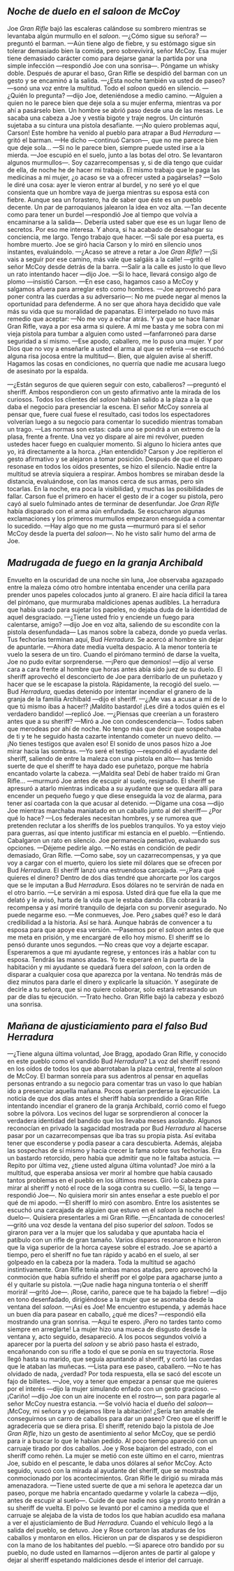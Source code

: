 ## *Noche de duelo en el saloon de McCoy*

Joe *Gran Rifle* bajó las escaleras calándose su sombrero mientras se levantaba algún murmullo en el *saloon*.
&mdash;¿Cómo sigue su señora? &mdash;preguntó el barman.
&mdash;Aún tiene algo de fiebre, y su estómago sigue sin tolerar demasiado bien la comida, pero sobrevivirá, señor McCoy. Esa mujer tiene demasiado carácter como para dejarse ganar la partida por una simple infección &mdash;respondió Joe con una sonrisa&mdash;. Póngame un whisky doble.
Después de apurar el baso, Gran Rifle se despidió del barman con un gesto y se encaminó a la salida.
&mdash;¿Esta noche también va usted de paseo? &mdash;sonó una voz entre la multitud. Todo el *saloon* quedó en silencio.
&mdash;¿Quién lo pregunta? &mdash;dijo Joe, deteniéndose a medio camino.
&mdash;Alguien a quien no le parece bien que deje sola a su mujer enferma, mientras va por ahí a pasárselo bien.
Un hombre se abrió paso desde una de las mesas. Le sacaba una cabeza a Joe y vestía bigote y traje negros. Un cinturón sujetaba a su cintura una pistola desafiante.
&mdash;¡No quiero problemas aquí, Carson! Este hombre ha venido al pueblo para atrapar a Bud *Herradura* &mdash;gritó el barman.
&mdash;He dicho &mdash;continuó Carson&mdash;, que no me parece bien que deje sola…
&mdash;Si no le parece bien, siempre puede usted irse a la mierda. &mdash;Joe escupió en el suelo, junto a las botas del otro. Se levantaron algunos murmullos&mdash;. Soy cazarrecompensas y, si de día tengo que cuidar de ella, de noche he de hacer mi trabajo. El mismo trabajo que le paga las medicinas a mi mujer, ¿o acaso se va a ofrecer usted a pagárselas?
&mdash;Solo le diré una cosa: ayer le vieron entrar al burdel, y no seré yo el que consienta que un hombre vaya de juerga mientras su esposa está con fiebre. Aunque sea un forastero, ha de saber que éste es un pueblo decente.
Un par de parroquianos jalearon la idea en voz alta.
&mdash;Tan decente como para tener un burdel &mdash;respondió Joe al tiempo que volvía a encaminarse a la salida&mdash;. Debería usted saber que ese es un lugar lleno de secretos. Por eso me interesa. Y ahora, si ha acabado de desahogar su conciencia, me largo. Tengo trabajo que hacer.
&mdash;Si sale por esa puerta, es hombre muerto.
Joe se giró hacia Carson y lo miró en silencio unos instantes, evaluándolo.
&mdash;¿Acaso se atreve a retar a Joe *Gran Rifle*?
&mdash;¡Si vais a seguir por ese camino, más vale que salgáis a la calle! &mdash;gritó el señor McCoy desde detrás de la barra.
&mdash;Salir a la calle es justo lo que llevo un rato intentando hacer &mdash;dijo Joe.
&mdash;Si lo hace, llevará consigo algo de plomo &mdash;insistió Carson.
&mdash;En ese caso, hagamos caso a McCoy y salgamos afuera para arreglar esto como hombres. &mdash;Joe aprovechó para poner contra las cuerdas a su adversario&mdash;: No me puede negar al menos la oportunidad para defenderme. A no ser que ahora haya decidido que vale más su vida que su moralidad de papanatas.
El interpelado no tuvo más remedio que aceptar:
&mdash;No me voy a echar atrás. Y ya que se hace llamar Gran Rifle, vaya a por esa arma si quiere. A mí me basta y me sobra con mi vieja pistola para tumbar a alguien como usted &mdash;fanfarroneó para darse seguridad a sí mismo.
&mdash;Ese apodo, caballero, me lo puso una mujer. Y por Dios que no voy a enseñarle a usted el arma al que se refería &mdash;se escuchó alguna risa jocosa entre la multitud&mdash;. Bien, que alguien avise al sheriff. Hagamos las cosas en condiciones, no querría que nadie me acusara luego de asesinato por la espalda.


&mdash;¿Están seguros de que quieren seguir con esto, caballeros? &mdash;preguntó el sheriff.
Ambos respondieron con un gesto afirmativo ante la mirada de los curiosos. Todos los clientes del *saloon* habían salido a la plaza a la que daba el negocio para presenciar la escena. El señor McCoy sonreía al pensar que, fuere cual fuese el resultado, casi todos los espectadores volverían luego a su negocio para comentar lo sucedido mientras tomaban un trago.
&mdash;Las normas son estas: cada uno se pondrá a un extremo de la plasa, frente a frente. Una vez yo dispare al aire mi revólver, pueden ustedes hacer fuego en cualquier momento. Si alguno lo hiciera antes que yo, irá directamente a la horca. ¿Han entendido?
Carson y Joe repitieron el gesto afirmativo y se alejaron a tomar posición.
Después de que el disparo resonase en todos los oídos presentes, se hizo el silencio. Nadie entre la multitud se atrevía siquiera a respirar. Ambos hombres se miraban desde la distancia, evaluándose, con las manos cerca de sus armas, pero sin tocarlas. En la noche, era poca la visibilidad, y muchas las posibilidades de fallar.
Carson fue el primero en hacer el gesto de ir a coger su pistola, pero cayó al suelo fulminado antes de terminar de desenfundar. Joe *Gran Rifle* había disparado con el arma aún enfundada. Se escucharon algunas exclamaciones y los primeros murmullos empezaron enseguida a comentar lo sucedido.
&mdash;Hay algo que no me gusta &mdash;murmuró para sí el señor McCoy desde la puerta del *saloon*&mdash;. No he visto salir humo del arma de Joe.



## *Madrugada de fuego en la granja Archibald*

Envuelto en la oscuridad de una noche sin luna, Joe observaba agazapado entre la maleza cómo otro hombre intentaba encender una cerilla para prender unos papeles colocados junto al granero. El aire hacía difícil la tarea del pirómano, que murmuraba maldiciones apenas audibles. La herradura que había usado para sujetar los papeles, no dejaba duda de la identidad de aquel desgraciado.
&mdash;¿Tiene usted frío y enciende un fuego para calentarse, amigo? &mdash;dijo Joe en voz alta, saliendo de su escondite con la pistola desenfundada&mdash; Las manos sobre la cabeza, donde yo pueda verlas. Tus fechorías terminan aquí, Bud *Herradura*.
Se acercó al hombre sin dejar de apuntarle.
&mdash;Ahora date media vuelta despacio. A la menor tontería te vuelo la sesera de un tiro.
Cuando el pirómano terminó de darse la vuelta, Joe no pudo evitar sorprenderse.
&mdash;¡Pero que demonios! &mdash;dijo al verse cara a cara frente al hombre que horas antes abía sido juez de su duelo.
El sheriff aprovechó el desconcierto de Joe para derribarlo de un puñetazo y hacer que se le escapase la pistola. Rápidamente, la recogió del suelo.
&mdash;Bud *Herradura*, quedas detenido por intentar incendiar el granero de la granja de la familia Archibald &mdash;dijo el sheriff.
&mdash;¿¡Me vas a acusar a mí de lo que tú mismo ibas a hacer!? ¡Maldito bastardo! ¡Les diré a todos quién es el verdadero bandido! &mdash;replicó Joe.
&mdash;¿Piensas que creerían a un forastero antes que a su sheriff? &mdash;Miró a Joe con condescendencia&mdash;. Todos saben que merodeas por ahí de noche. No tengo más que decir que sospechaba de ti y te he seguido hasta cazarte intentando cometer un nuevo delito.
&mdash;¡No tienes testigos que avalen eso!
El sonido de unos pasos hizo a Joe mirar hacia las sombras.
&mdash;Yo seré el testigo &mdash;respondió el ayudante del sheriff, saliendo de entre la maleza con una pistola en alto&mdash; has tenido suerte de que el sheriff te haya dado ese puñetazo, porque me habría encantado volarte la cabeza.
&mdash;¡Maldita sea! Debí de haber traído mi Gran Rifle… &mdash;murmuró Joe antes de escupir al suelo, resignado.
El sheriff se apresuró a atarlo mientras indicaba a su ayudante que se quedara allí para encender un pequeño fuego y que diese enseguida la voz de alarma, para tener así coartada con la que acusar al detenido.
&mdash;Dígame una cosa &mdash;dijo Joe mientras marchaba maniatado en un caballo junto al del sheriff&mdash; ¿Por qué lo hace?
&mdash;Los federales necesitan hombres, y se rumorea que pretenden reclutar a los sheriffs de los pueblos tranquilos. Yo ya estoy viejo para guerras, así que intento justificar mi estancia en el pueblo.
&mdash;Entiendo.
Cabalgaron un rato en silencio. Joe permanecía pensativo, evaluando sus opciones.
&mdash;Déjeme pedirle algo.
&mdash;No estás en condición de pedir demasiado, Gran Rifle.
&mdash;Como sabe, soy un cazarrecompensas, y ya que voy a cargar con el muerto, quiero los siete mil dólares que se ofrecen por Bud *Herradura*.
El sheriff lanzó una estruendosa carcajada.
&mdash;¿Para qué quieres el dinero? Dentro de dos días tendré que ahorcarte por los cargos que se le imputan a Bud *Herradura*. Esos dólares no te servirán de nada en el otro barrio.
&mdash;Le servirán a mi esposa. Usted dirá que fue ella la que me delató y le avisó, harta de la vida que le estaba dando. Ella cobrará la recompensa y así moriré tranquilo de dejarla con su porvenir asegurado. No puede negarme eso.
&mdash;Me conmueves, Joe. Pero ¿sabes qué? eso le dará credibilidad a la historia. Así se hará. Aunque habrás de convencer a tu esposa para que apoye esa versión.
&mdash;Pasemos por el *saloon* antes de que me meta en prisión, y me encargaré de ello hoy mismo.
El sheriff se lo pensó durante unos segundos.
&mdash;No creas que voy a dejarte escapar. Esperaremos a que mi ayudante regrese, y entonces irás a hablar con tu esposa. Tendrás las manos atadas. Yo te esperaré en la puerta de la habitación y mi ayudante se quedará fuera del *saloon*, con la orden de disparar a cualquier cosa que aparezca por la ventana. No tendrás más de diez minutos para darle el dinero y explicarle la situación. Y asegúrate de decirle a tu señora, que si no quiere colaborar, solo estará retrasando un par de días tu ejecución.
&mdash;Trato hecho.
Gran Rifle bajó la cabeza y esbozó una sonrisa.




## *Mañana de ajusticiamiento para el falso Bud Herradura*

&mdash;¿Tiene alguna última voluntad, Joe Bragg, apodado Gran Rifle, y conocido en este pueblo como el vandido Bud *Herradura*?
La voz del sheriff resonó en los oídos de todos los que abarrotaban la plaza central, frente al *saloon* de McCoy. El barman sonreía para sus adentros al pensar en aquellas personas entrando a su negocio para comentar tras un vaso lo que habían ido a presenciar aquella mañana. Pocos querían perderse la ejecución. La noticia de que dos días antes el sheriff había sorprendido a Gran Rifle intentando incendiar el granero de la granja Archibald, corrió como el fuego sobre la pólvora. Los vecinos del lugar se sorprendieron al conocer la verdadera identidad del bandido que los llevaba meses asolando. Algunos reconocían en privado la sagacidad mostrada por Bud *Herradura* al hacerse pasar por un cazarrecompensas que iba tras su propia pista. Así evitaba tener que esconderse y podía pasear a cara descubierta. Además, alejaba las sospechas de sí mismo y hacía crecer la fama sobre sus fechorías. Era un bastardo retorcido, pero había que admitir que no le faltaba astucia.
&mdash;Repito por última vez, ¿tiene usted alguna última voluntad?
Joe miró a la multitud, que esperaba ansiosa ver morir al hombre que había causado tantos problemas en el pueblo en los últimos meses. Giró lo cabeza para mirar al sheriff y notó el roce de la soga contra su cuello.
&mdash;Sí, la tengo &mdash;respondió Joe&mdash;. No quisiera morir sin antes enseñar a este pueblo el por qué de mi apodo. &mdash;El sheriff lo miró con asombro. Entre los asistentes se escuchó una carcajada de alguien que estuvo en el *saloon* la noche del duelo&mdash;. Quisiera presentarles a mi Gran Rifle.
&mdash;¡Encantada de conocerles! &mdash;gritó una voz desde la ventana del piso superior del *saloon*.
Todos se giraron para ver a la mujer que los saludaba y que apuntaba hacia el patíbulo con un rifle de gran tamaño. Varios disparos resonaron e hicieron que la viga superior de la horca cayese sobre el estrado. Joe se apartó a tiempo, pero el sheriff no fue tan rápido y acabó en el suelo, al ser golpeado en la cabeza por la madera. Toda la multitud se agachó instintivamente. Gran Rifle tenía ambas manos atadas, pero aprovechó la conmoción que había sufrido el sheriff por el golpe para agacharse junto a él y quitarle su pistola.
&mdash;¡Que nadie haga ninguna tontería o el sheriff morirá! &mdash;gritó Joe&mdash;. ¡Rose, cariño, parece que te ha bajado la fiebre! &mdash;dijo en tono desenfadado, dirigiéndose a la mujer que se asomaba desde la ventana del *saloon*.
&mdash;¡Así es Joe! Me encuentro estupenda, y además hace un buen día para pasear en caballo, ¿qué me dices? &mdash;respondió ella mostrando una gran sonrisa.
&mdash;Aquí te espero. ¡Pero no tardes tanto como siempre en arreglarte!
La mujer hizo una mueca de disgusto desde la ventana y, acto seguido, desapareció. A los pocos segundos volvió a aparecer por la puerta del *saloon* y se abrió paso hasta el estrado, encañonando con su rifle a todo el que se ponía en su trayectoria. Rose llegó hasta su marido, que seguía apuntando al sheriff, y cortó las cuerdas que le ataban las muñecas.
&mdash;Lista para ese paseo, caballero.
&mdash;No te has olvidado de nada, ¿verdad?
Por toda respuesta, ella se sacó del escote un fajo de billetes.
&mdash;Joe, voy a tener que empezar a pensar que me quieres por el interés &mdash;dijo la mujer simulando enfado con un gesto gracioso.
&mdash;¡Cariño! &mdash;dijo Joe con un aire inocente en el rostro&mdash;, son para pagarle al señor McCoy nuestra estancia. &mdash;Se volvió hacia el dueño del *saloon*&mdash; ¡McCoy, mi señora y yo dejamos libre la abitación! ¿Sería tan amable de conseguirnos un carro de caballos para dar un paseo? Creo que el sheriff le agradecería que se diera prisa.
El sheriff, retenido bajo la pistola de Joe *Gran Rifle*, hizo un gesto de asentimiento al señor McCoy, que se perdió para ir a buscar lo que le habían pedido. Al poco tiempo apareció con un carruaje tirado por dos caballos. Joe y Rose bajaron del estrado, con el sheriff como rehén. La mujer se metió con este último en el carro, mientras Joe, subido en el pescante, le daba unos dólares al señor McCoy. Acto seguido, vuscó con la mirada al ayudante del sheriff, que se mostraba conmocionado por los acontecimientos. Gran Rifle le dirigió su mirada más amenazadora.
&mdash;Tiene usted suerte de que a mi señora le apetezca dar un paseo, porque me habría encantado quedarme y volarle la cabeza &mdash;dijo, antes de escupir al suelo&mdash;. Cuide de que nadie nos siga y pronto tendrán a su sheriff de vuelta.
El polvo se levantó por el camino a medida que el carruaje se alejaba de la vista de todos los que habían acudido esa mañana a ver el ajusticiamiento de Bud *Herradura*. Cuando el vehículo llegó a la salida del pueblo, se detuvo. Joe y Rose cortaron las ataduras de los caballos y montaron en ellos. Hicieron un par de disparos y se despidieron con la mano de los habitantes del pueblo.
&mdash;Si aparece otro bandido por su pueblo, no dude usted en llamarnos &mdash;dijeron antes de partir al galope y dejar al sheriff espetando maldiciones desde el interior del carruaje.
